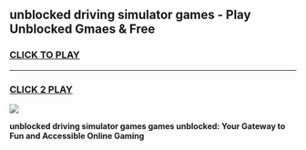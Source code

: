 
## unblocked driving simulator games - Play Unblocked Gmaes & Free
<h3>
<a href="https://news.freeplayer.one?title=unblocked_driving_simulator_games&ref=16F">CLICK TO PLAY</a></h3>
<hr>

<h3>
<a href="https://news.freeplayer.one?title=unblocked_driving_simulator_games&ref=16F">CLICK 2 PLAY</a>
  
</h3>

<a href="https://news.freeplayer.one?title=unblocked_driving_simulator_games&ref=16F/"><img src="https://clearcache.store/games.png"></a>


**unblocked driving simulator games games unblocked: Your Gateway to Fun and Accessible Online Gaming**
